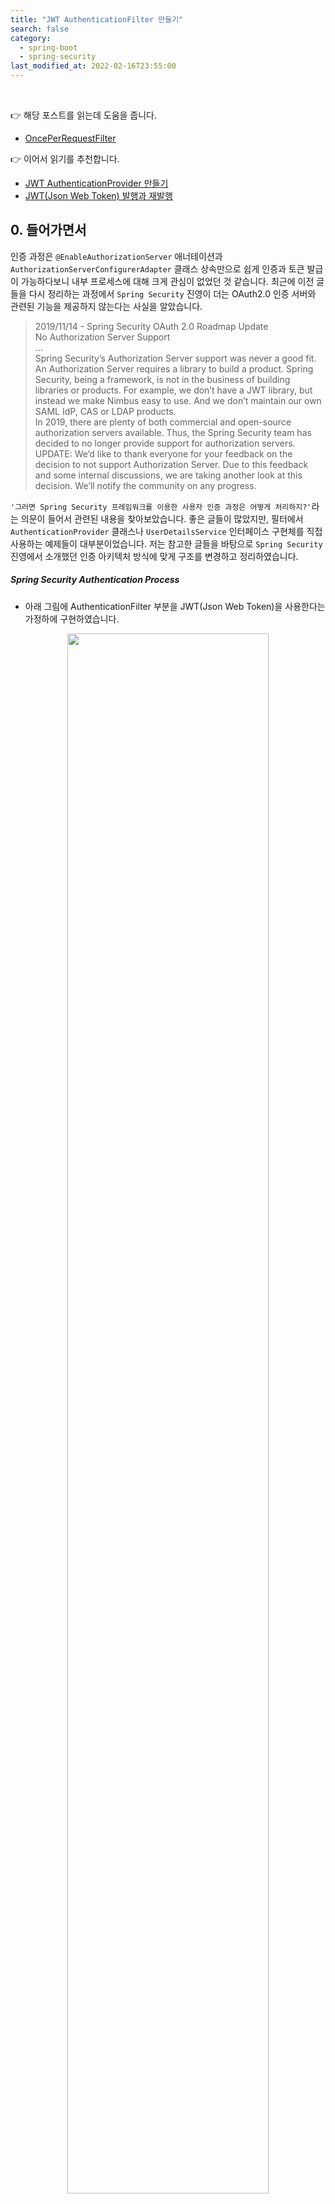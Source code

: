 ```yaml
---
title: "JWT AuthenticationFilter 만들기"
search: false
category:
  - spring-boot
  - spring-security
last_modified_at: 2022-02-16T23:55:00
---
```


<br/>

👉 해당 포스트를 읽는데 도움을 줍니다.
- [OncePerRequestFilter][once-per-request-filter-link]

👉 이어서 읽기를 추천합니다.
- [JWT AuthenticationProvider 만들기][make-authentication-provider-link]
- [JWT(Json Web Token) 발행과 재발행][issue-and-reissue-json-web-token-link]

## 0. 들어가면서

인증 과정은 `@EnableAuthorizationServer` 애너테이션과 `AuthorizationServerConfigurerAdapter` 클래스 상속만으로 쉽게 인증과 토큰 발급이 가능하다보니 내부 프로세스에 대해 크게 관심이 없었던 것 같습니다. 
최근에 이전 글들을 다시 정리하는 과정에서 `Spring Security` 진영이 더는 OAuth2.0 인증 서버와 관련된 기능을 제공하지 않는다는 사실을 알았습니다. 

> 2019/11/14 - Spring Security OAuth 2.0 Roadmap Update<br/>
> No Authorization Server Support<br/>
> ...<br/>
> Spring Security’s Authorization Server support was never a good fit. 
> An Authorization Server requires a library to build a product. 
> Spring Security, being a framework, is not in the business of building libraries or products. 
> For example, we don’t have a JWT library, but instead we make Nimbus easy to use. 
> And we don’t maintain our own SAML IdP, CAS or LDAP products.<br/>
> In 2019, there are plenty of both commercial and open-source authorization servers available. 
> Thus, the Spring Security team has decided to no longer provide support for authorization servers.<br/>
> UPDATE: We’d like to thank everyone for your feedback on the decision to not support Authorization Server. 
> Due to this feedback and some internal discussions, we are taking another look at this decision. 
> We’ll notify the community on any progress.

`'그러면 Spring Security 프레임워크를 이용한 사용자 인증 과정은 어떻게 처리하지?'`라는 의문이 들어서 관련된 내용을 찾아보았습니다. 
좋은 글들이 많았지만, 필터에서 `AuthenticationProvider` 클래스나 `UserDetailsService` 인터페이스 구현체를 직접 사용하는 예제들이 대부분이었습니다. 
저는 참고한 글들을 바탕으로 `Spring Security` 진영에서 소개했던 인증 아키텍처 방식에 맞게 구조를 변경하고 정리하였습니다. 

##### Spring Security Authentication Process
- 아래 그림에 AuthenticationFilter 부분을 JWT(Json Web Token)을 사용한다는 가정하에 구현하였습니다. 

<p align="center">
    <img src="/images/make-authentication-filter-1.JPG" width="80%" class="image__border">
</p>
<center>https://springbootdev.com/2017/08/23/spring-security-authentication-architecture/</center>

## 1. 패키지 구조 

```
.
├── HELP.md
├── action-in-blog.iml
├── mvnw
├── mvnw.cmd
├── pom.xml
└── src
    ├── main
    │   ├── java
    │   │   └── action
    │   │       └── in
    │   │           └── blog
    │   │               ├── ActionInBlogApplication.java
    │   │               ├── filters
    │   │               │   └── JwtAuthenticationFilter.java
    │   │               └── security
    │   │                   ├── config
    │   │                   │   ├── JwtSecurityConfig.java
    │   │                   │   └── SecurityConfig.java
    │   │                   ├── controller
    │   │                   │   └── AuthController.java
    │   │                   ├── exception
    │   │                   │   └── JwtInvalidException.java
    │   │                   ├── provider
    │   │                   │   └── JwtAuthenticationProvider.java
    │   │                   └── tokens
    │   │                       └── JwtAuthenticationToken.java
    │   └── resources
    │       ├── application.yml
    │       ├── static
    │       └── templates
    └── test
        └── java
            └── action
                └── in
                    └── blog
                        ├── ActionInBlogApplicationTests.java
                        ├── filters
                        │   └── JwtAuthenticationFilterTest.java
                        └── security
                            └── controller
                                └── AuthControllerTest.java

24 directories, 17 files
```

## 2. 기능 구현하기

이번 포스트에선 `JwtAuthenticationFilter` 클래스에 초점을 맞추었으며, 일부 클래스들은 메소드 구현 부분이 비어있습니다. 
다음에 이어지는 포스트를 통해 구현할 예정입니다.

### 2.1. JwtAuthenticationFilter 클래스
- `OncePerRequestFilter` 클래스를 상속받아서 한 요청에 대해 한 번만 수행합니다. 
- 필터 내부에서 사용할 `AuthenticationManager` 객체를 외부로부터 전달받습니다.
- `resolveToken` 메소드
    - 헤더에 `Authorization` 키가 존재하는지 확인합니다.
    - 인증 토큰의 인증 타입(grant type)이 `Bearer `인지 확인합니다.
    - `Bearer ` 부분을 잘라내어 토큰을 추출하여 반환합니다.
- `doFilterInternal` 메소드
    - 헤더에서 추출한 토큰을 기반으로 `JwtAuthenticationToken` 객체를 만듭니다.
    - `AuthenticationManager` 객체에게 `JwtAuthenticationToken` 객체를 전달하여 인증을 요청합니다.
    - 인증이 성공하면 `SecurityContextHolder` 클래스에 담습니다.
    - 인증 과정에서 예외가 발생하면 `SecurityContextHolder` 클래스에 담긴 인증 정보를 제거합니다.
- `SecurityContextHolder` 클래스는 별도로 설정이 없는 경우 `ThreadLocal` 클래스를 이용해 스레드 별로 컨텍스트를 관리합니다.

```java
package action.in.blog.filters;

import action.in.blog.security.tokens.JwtAuthenticationToken;
import org.springframework.security.authentication.AuthenticationManager;
import org.springframework.security.core.Authentication;
import org.springframework.security.core.AuthenticationException;
import org.springframework.security.core.context.SecurityContextHolder;
import org.springframework.util.StringUtils;
import org.springframework.web.filter.OncePerRequestFilter;

import javax.servlet.FilterChain;
import javax.servlet.ServletException;
import javax.servlet.http.HttpServletRequest;
import javax.servlet.http.HttpServletResponse;
import java.io.IOException;

public class JwtAuthenticationFilter extends OncePerRequestFilter {

    public static final String AUTHORIZATION_HEADER = "Authorization";
    public static final String BEARER_PREFIX = "Bearer ";

    private final AuthenticationManager authenticationManager;

    public JwtAuthenticationFilter(AuthenticationManager authenticationManager) {
        this.authenticationManager = authenticationManager;
    }

    @Override
    protected void doFilterInternal(HttpServletRequest request, HttpServletResponse response, FilterChain filterChain) throws ServletException, IOException {

        String jwt = resolveToken(request);

        if (StringUtils.hasText(jwt)) {
            try {
                Authentication jwtAuthenticationToken = new JwtAuthenticationToken(jwt);
                Authentication authentication = authenticationManager.authenticate(jwtAuthenticationToken);
                SecurityContextHolder.getContext().setAuthentication(authentication);
            } catch (AuthenticationException authenticationException) {
                SecurityContextHolder.clearContext();
            }
        }

        filterChain.doFilter(request, response);
    }

    private String resolveToken(HttpServletRequest request) {
        String bearerToken = request.getHeader(AUTHORIZATION_HEADER);
        if (StringUtils.hasText(bearerToken) && bearerToken.startsWith(BEARER_PREFIX)) {
            return bearerToken.substring(7);
        }
        return null;
    }
}
```

### 2.2. JwtAuthenticationToken 클래스
- 인증을 위해 `AuthenticationManager` 클래스에게 전달될 클래스입니다.
- `AuthenticationProvider`에서 사용하기 위해 `AbstractAuthenticationToken` 클래스를 상속받았습니다.

```java
package action.in.blog.security.tokens;

import org.springframework.security.authentication.AbstractAuthenticationToken;
import org.springframework.security.core.GrantedAuthority;

import java.util.Collection;

public class JwtAuthenticationToken extends AbstractAuthenticationToken {

    private String jsonWebToken;
    private Object principal;
    private Object credentials;

    public JwtAuthenticationToken(String jsonWebToken) {
        super(null);
        this.jsonWebToken = jsonWebToken;
        this.setAuthenticated(false);
    }

    public JwtAuthenticationToken(Object principal, Object credentials, Collection<? extends GrantedAuthority> authorities) {
        super(authorities);
        this.principal = principal;
        this.credentials = credentials;
        super.setAuthenticated(true);
    }

    public Object getCredentials() {
        return credentials;
    }

    public Object getPrincipal() {
        return this.principal;
    }

    public String getJsonWebToken() {
        return this.jsonWebToken;
    }
}
```

### 2.3. JwtSecurityConfig 클래스
- `SecurityConfigurerAdapter` 클래스를 상속받아서 추가로 필요한 설정들을 추가할 수 있는 `configure` 메소드를 구현합니다.
- `AuthenticationManager` 객체는 `SecurityConfig` 클래스로부터 주입받습니다. 
- 구현한 `JwtAuthenticationFilter`를 `LogoutFilter` 다음에 실행되도록 추가합니다.

```java
package action.in.blog.security.config;

import action.in.blog.filters.JwtAuthenticationFilter;
import lombok.RequiredArgsConstructor;
import org.springframework.security.authentication.AuthenticationManager;
import org.springframework.security.config.annotation.SecurityConfigurerAdapter;
import org.springframework.security.config.annotation.web.builders.HttpSecurity;
import org.springframework.security.web.DefaultSecurityFilterChain;
import org.springframework.security.web.authentication.logout.LogoutFilter;

@RequiredArgsConstructor
public class JwtSecurityConfig extends SecurityConfigurerAdapter<DefaultSecurityFilterChain, HttpSecurity> {

    private final AuthenticationManager authenticationManager;

    @Override
    public void configure(HttpSecurity http) {
        JwtAuthenticationFilter filter = new JwtAuthenticationFilter(authenticationManager);
        http.addFilterAfter(filter, LogoutFilter.class);
    }
}
```

### 2.4. JwtAuthenticationProvider 클래스
- 이번 포스트에서 구현을 하진 않지만, `AuthenticationManager` 클래스에 등록하기 위한 `AuthenticationProvider` 클래스입니다.
- `@Component` 애너테이션을 붙혀 빈(bean)으로 생성합니다.

```java
package action.in.blog.security.provider;

import lombok.extern.log4j.Log4j2;
import org.springframework.security.authentication.AuthenticationProvider;
import org.springframework.security.core.Authentication;
import org.springframework.security.core.AuthenticationException;
import org.springframework.stereotype.Component;

@Log4j2
@Component
public class JwtAuthenticationProvider implements AuthenticationProvider {

    @Override
    public Authentication authenticate(Authentication authentication) throws AuthenticationException {
        log.warn("implement later");
        return null;
    }

    @Override
    public boolean supports(Class<?> authentication) {
        log.warn("implement later");
        return false;
    }
}
```

### 2.5. SecurityConfig 클래스
- `SecurityConfig` 생성자
    - `AuthenticationManagerBuilder` 빈을 주입 받습니다.
    - 구현한 `AuthenticationProvider` 빈을 주입 받습니다. 
    - `AuthenticationManager`에서 사용할 `AuthenticationProvider`를 `AuthenticationManagerBuilder`에 추가합니다. 
- `configure` 메소드
    - 코드 주석을 참고하시기 바랍니다.

```java
package action.in.blog.security.config;

import action.in.blog.security.provider.JwtAuthenticationProvider;
import org.springframework.security.config.annotation.authentication.builders.AuthenticationManagerBuilder;
import org.springframework.security.config.annotation.web.builders.HttpSecurity;
import org.springframework.security.config.annotation.web.builders.WebSecurity;
import org.springframework.security.config.annotation.web.configuration.EnableWebSecurity;
import org.springframework.security.config.annotation.web.configuration.WebSecurityConfigurerAdapter;
import org.springframework.security.config.http.SessionCreationPolicy;

@EnableWebSecurity
public class SecurityConfig extends WebSecurityConfigurerAdapter {

    private final String ROLE_ADMIN = "ADMIN";
    private final String ROLE_NORMAL = "NORMAL";

    private final AuthenticationManagerBuilder authenticationManagerBuilder;

    public SecurityConfig(
            AuthenticationManagerBuilder authenticationManagerBuilder,
            JwtAuthenticationProvider jsonWebTokenProvider
    ) {
        this.authenticationManagerBuilder = authenticationManagerBuilder;
        this.authenticationManagerBuilder.authenticationProvider(jsonWebTokenProvider);
    }

    @Override
    public void configure(WebSecurity web) throws Exception {
        super.configure(web);
    }

    @Override
    protected void configure(HttpSecurity http) throws Exception {
        http
                // REST API 방식이므로 CSRF 보안 토큰 생성 기능 종료
                .csrf().disable()
                // 요청 별 인증 필요 여부 혹은 권한 확인
                .authorizeRequests()
                // /auth 로 시작하는 모든 경로는 권한 확인 없이 수행 가능합니다.
                .antMatchers("/auth/**").permitAll()
                // 나머지는 인증 확인 및 역할 확인
                .anyRequest()
                .hasAnyRole(ROLE_ADMIN, ROLE_NORMAL)
                // h2-console 사용을 위한 설정
                .and()
                .headers()
                .frameOptions()
                .sameOrigin()
                // 세션을 사용하지 않도록 변경
                .and()
                .sessionManagement()
                .sessionCreationPolicy(SessionCreationPolicy.STATELESS)
                // JWT 토큰 인증 필터 설정
                .and()
                .apply(new JwtSecurityConfig(authenticationManagerBuilder.getOrBuild()));
    }
}
```

### 2.6. AuthController 클래스
- 테스트를 위해 간단한 컨트롤러 클래스를 만들었습니다.

```java
package action.in.blog.security.controller;

import lombok.extern.log4j.Log4j2;
import org.springframework.web.bind.annotation.PostMapping;
import org.springframework.web.bind.annotation.RequestMapping;
import org.springframework.web.bind.annotation.RestController;

@Log4j2
@RestController
@RequestMapping("/auth")
public class AuthController {

    @PostMapping("/login")
    public void login() {
       log.warn("implement later");
    }
}
```

## 3. 테스트하기

`given-when-then` 이름 규칙에 맞추어 메소드를 작명하였습니다.
- given - 이전 상황, 문맥, 조건
- when - 행동
- then - 결과

### 3.1. JwtAuthenticationFilterTest 클래스

```java
package action.in.blog.filters;

import action.in.blog.security.exception.JwtInvalidException;
import action.in.blog.security.tokens.JwtAuthenticationToken;
import org.junit.jupiter.api.BeforeEach;
import org.junit.jupiter.api.Test;
import org.mockito.MockedStatic;
import org.mockito.Mockito;
import org.springframework.mock.web.MockHttpServletRequest;
import org.springframework.mock.web.MockHttpServletResponse;
import org.springframework.security.authentication.AuthenticationManager;
import org.springframework.security.core.context.SecurityContext;
import org.springframework.security.core.context.SecurityContextHolder;

import javax.servlet.FilterChain;
import javax.servlet.ServletException;
import java.io.IOException;
import java.util.Collections;

import static org.hamcrest.MatcherAssert.assertThat;
import static org.hamcrest.Matchers.equalTo;
import static org.hamcrest.Matchers.nullValue;
import static org.mockito.ArgumentMatchers.any;
import static org.mockito.Mockito.*;

public class JwtAuthenticationFilterTest {

    MockHttpServletRequest mockRequest;
    MockHttpServletResponse mockResponse;
    FilterChain mockFilterChain;
    AuthenticationManager mockAuthenticationManager;

    JwtAuthenticationFilter filter;

    @BeforeEach
    public void setup() {
        mockRequest = new MockHttpServletRequest();
        mockResponse = new MockHttpServletResponse();
        mockFilterChain = Mockito.mock(FilterChain.class);
        mockAuthenticationManager = Mockito.mock(AuthenticationManager.class);
        filter = new JwtAuthenticationFilter(mockAuthenticationManager);
    }

    @Test
    public void givenTokenNotInHeader_whenDoFilterInternal_thenAuthenticationManagerNotBeenCalled() throws ServletException, IOException {

        // setup
        when(mockAuthenticationManager.authenticate(any())).thenReturn(null);

        // action
        filter.doFilterInternal(mockRequest, mockResponse, mockFilterChain);

        // verify
        verify(mockAuthenticationManager, never()).authenticate(any());
        verify(mockFilterChain, times(1)).doFilter(mockRequest, mockResponse);
    }

    @Test
    public void givenInvalidTokenInHeader_whenDoFilterInternal_thenAuthenticationManagerNotBeenCalled() throws ServletException, IOException {

        // setup
        mockRequest.addHeader("Authorization", "invalid token");
        when(mockAuthenticationManager.authenticate(any())).thenReturn(null);

        // action
        filter.doFilterInternal(mockRequest, mockResponse, mockFilterChain);

        // verify
        verify(mockAuthenticationManager, never()).authenticate(any());
        verify(mockFilterChain, times(1)).doFilter(mockRequest, mockResponse);
    }

    @Test
    public void givenReturnNullAfterAuthenticateWithValidToken_whenDoFilterInternal_thenAuthenticationFromSecurityContextHolderIsNull() throws ServletException, IOException {

        // setup
        mockRequest.addHeader("Authorization", "Bearer valid_token");
        JwtAuthenticationToken token = new JwtAuthenticationToken("valid_token");

        when(mockAuthenticationManager.authenticate(token)).thenReturn(null);

        // action
        filter.doFilterInternal(mockRequest, mockResponse, mockFilterChain);

        // verify
        assertThat(SecurityContextHolder.getContext().getAuthentication(), nullValue());
    }

    @Test
    public void givenThrowAuthenticationException_whenDoFilterInternal_thenSecurityContextInContextHolderIsNullAndClearContextBeenCalled() throws ServletException, IOException {

        // setup
        SecurityContext securityContext = SecurityContextHolder.createEmptyContext();
        MockedStatic<SecurityContextHolder> utilities = Mockito.mockStatic(SecurityContextHolder.class);

        utilities.when(SecurityContextHolder::getContext).thenReturn(securityContext);

        mockRequest.addHeader("Authorization", "Bearer valid_token");
        JwtAuthenticationToken token = new JwtAuthenticationToken("valid_token");

        when(mockAuthenticationManager.authenticate(token)).thenThrow(new JwtInvalidException("time expired"));

        // action
        filter.doFilterInternal(mockRequest, mockResponse, mockFilterChain);

        // verify
        utilities.verify(SecurityContextHolder::clearContext, times(1));
        assertThat(SecurityContextHolder.getContext().getAuthentication(), nullValue());

        // clear static Mockito
        Mockito.clearAllCaches();
    }

    @Test
    public void givenValidToken_whenDoFilterInternal_thenSecurityContextHasAuthentication() throws ServletException, IOException {

        mockRequest.addHeader("Authorization", "Bearer valid_token");
        JwtAuthenticationToken token = new JwtAuthenticationToken("valid_token");
        JwtAuthenticationToken authenticatedToken = new JwtAuthenticationToken(
                "Junhyunny",
                "",
                Collections.singletonList(
                        () -> "ROLE_ADMIN"
                )
        );

        when(mockAuthenticationManager.authenticate(token)).thenReturn(authenticatedToken);

        // action
        filter.doFilterInternal(mockRequest, mockResponse, mockFilterChain);

        // verify
        assertThat(SecurityContextHolder.getContext().getAuthentication(), equalTo(authenticatedToken));
    }

}
```

### 3.2 AuthControllerTest 클래스
- `Spring Security` 프레임워크를 통해 생성된 필터 체인이 정상적으로 동작하는지 테스트합니다.

```java
package action.in.blog.security.controller;

import org.junit.jupiter.api.Test;
import org.springframework.beans.factory.annotation.Autowired;
import org.springframework.boot.test.autoconfigure.web.servlet.AutoConfigureMockMvc;
import org.springframework.boot.test.context.SpringBootTest;
import org.springframework.test.web.servlet.MockMvc;

import static org.springframework.test.web.servlet.request.MockMvcRequestBuilders.post;
import static org.springframework.test.web.servlet.result.MockMvcResultMatchers.status;

@SpringBootTest
@AutoConfigureMockMvc
public class AuthControllerTest {

    @Autowired
    MockMvc mockMvc;

    @Test
    public void givenWithOutToken_whenCallLogin_thenIsOk() throws Exception {

        mockMvc.perform(
                        post("/auth/login")
                )
                .andExpect(status().isOk());
    }

    @Test
    public void givenWithoutToken_whenCallNotExistsPath_thenIsForbidden() throws Exception {

        mockMvc.perform(
                        post("/something-other")
                )
                .andExpect(status().isForbidden());
    }
}
```

#### TEST CODE REPOSITORY
- <https://github.com/Junhyunny/blog-in-action/tree/master/2022-02-15-make-authentication-filter>

#### REFERENCE
- <https://bcp0109.tistory.com/301>
- <https://silvernine.me/wp/?p=1135>
- <https://jskim1991.medium.com/spring-boot-tdd-with-spring-boot-starter-security-jwt-d29e455c08cb>


[json-web-token-link]: https://junhyunny.github.io/information/json-web-token/
[once-per-request-filter-link]: https://junhyunny.github.io/spring-boot/once-per-request-filter/

[make-authentication-provider-link]: https://junhyunny.github.io/spring-boot/spring-security/make-authentication-provider/
[issue-and-reissue-json-web-token-link]: https://junhyunny.github.io/spring-boot/spring-security/issue-and-reissue-json-web-token/